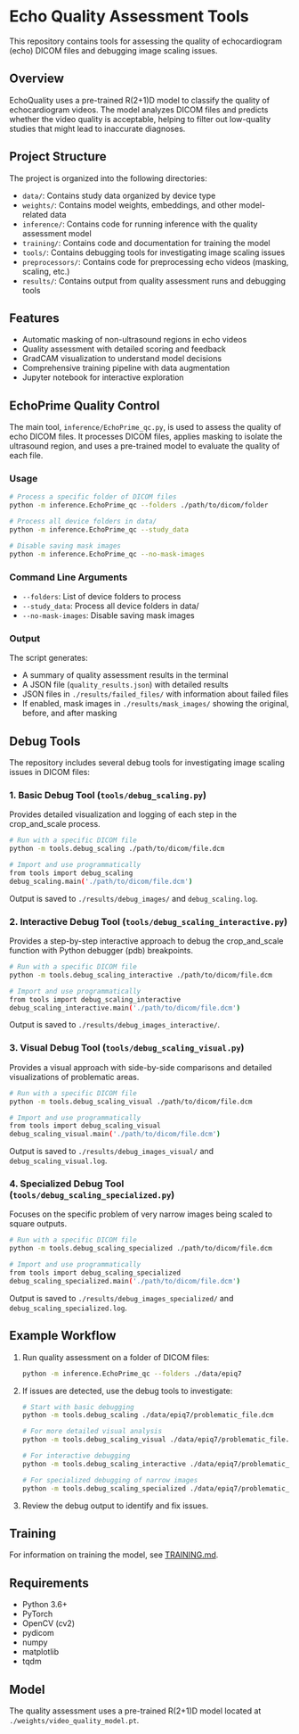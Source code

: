# Echo Quality Assessment Tools

This repository contains tools for assessing the quality of echocardiogram (echo) DICOM files and debugging image scaling issues.

## Overview

EchoQuality uses a pre-trained R(2+1)D model to classify the quality of echocardiogram videos. The model analyzes DICOM files and predicts whether the video quality is acceptable, helping to filter out low-quality studies that might lead to inaccurate diagnoses.

## Project Structure

The project is organized into the following directories:

- `data/`: Contains study data organized by device type
- `weights/`: Contains model weights, embeddings, and other model-related data
- `inference/`: Contains code for running inference with the quality assessment model
- `training/`: Contains code and documentation for training the model
- `tools/`: Contains debugging tools for investigating image scaling issues
- `preprocessors/`: Contains code for preprocessing echo videos (masking, scaling, etc.)
- `results/`: Contains output from quality assessment runs and debugging tools

## Features

- Automatic masking of non-ultrasound regions in echo videos
- Quality assessment with detailed scoring and feedback
- GradCAM visualization to understand model decisions
- Comprehensive training pipeline with data augmentation
- Jupyter notebook for interactive exploration

## EchoPrime Quality Control

The main tool, `inference/EchoPrime_qc.py`, is used to assess the quality of echo DICOM files. It processes DICOM files, applies masking to isolate the ultrasound region, and uses a pre-trained model to evaluate the quality of each file.

### Usage

```bash
# Process a specific folder of DICOM files
python -m inference.EchoPrime_qc --folders ./path/to/dicom/folder

# Process all device folders in data/
python -m inference.EchoPrime_qc --study_data

# Disable saving mask images
python -m inference.EchoPrime_qc --no-mask-images
```

### Command Line Arguments

- `--folders`: List of device folders to process
- `--study_data`: Process all device folders in data/
- `--no-mask-images`: Disable saving mask images

### Output

The script generates:
- A summary of quality assessment results in the terminal
- A JSON file (`quality_results.json`) with detailed results
- JSON files in `./results/failed_files/` with information about failed files
- If enabled, mask images in `./results/mask_images/` showing the original, before, and after masking

## Debug Tools

The repository includes several debug tools for investigating image scaling issues in DICOM files:

### 1. Basic Debug Tool (`tools/debug_scaling.py`)

Provides detailed visualization and logging of each step in the crop_and_scale process.

```bash
# Run with a specific DICOM file
python -m tools.debug_scaling ./path/to/dicom/file.dcm

# Import and use programmatically
from tools import debug_scaling
debug_scaling.main('./path/to/dicom/file.dcm')
```

Output is saved to `./results/debug_images/` and `debug_scaling.log`.

### 2. Interactive Debug Tool (`tools/debug_scaling_interactive.py`)

Provides a step-by-step interactive approach to debug the crop_and_scale function with Python debugger (pdb) breakpoints.

```bash
# Run with a specific DICOM file
python -m tools.debug_scaling_interactive ./path/to/dicom/file.dcm

# Import and use programmatically
from tools import debug_scaling_interactive
debug_scaling_interactive.main('./path/to/dicom/file.dcm')
```

Output is saved to `./results/debug_images_interactive/`.

### 3. Visual Debug Tool (`tools/debug_scaling_visual.py`)

Provides a visual approach with side-by-side comparisons and detailed visualizations of problematic areas.

```bash
# Run with a specific DICOM file
python -m tools.debug_scaling_visual ./path/to/dicom/file.dcm

# Import and use programmatically
from tools import debug_scaling_visual
debug_scaling_visual.main('./path/to/dicom/file.dcm')
```

Output is saved to `./results/debug_images_visual/` and `debug_scaling_visual.log`.

### 4. Specialized Debug Tool (`tools/debug_scaling_specialized.py`)

Focuses on the specific problem of very narrow images being scaled to square outputs.

```bash
# Run with a specific DICOM file
python -m tools.debug_scaling_specialized ./path/to/dicom/file.dcm

# Import and use programmatically
from tools import debug_scaling_specialized
debug_scaling_specialized.main('./path/to/dicom/file.dcm')
```

Output is saved to `./results/debug_images_specialized/` and `debug_scaling_specialized.log`.

## Example Workflow

1. Run quality assessment on a folder of DICOM files:
   ```bash
   python -m inference.EchoPrime_qc --folders ./data/epiq7
   ```

2. If issues are detected, use the debug tools to investigate:
   ```bash
   # Start with basic debugging
   python -m tools.debug_scaling ./data/epiq7/problematic_file.dcm
   
   # For more detailed visual analysis
   python -m tools.debug_scaling_visual ./data/epiq7/problematic_file.dcm
   
   # For interactive debugging
   python -m tools.debug_scaling_interactive ./data/epiq7/problematic_file.dcm
   
   # For specialized debugging of narrow images
   python -m tools.debug_scaling_specialized ./data/epiq7/problematic_file.dcm
   ```

3. Review the debug output to identify and fix issues.

## Training

For information on training the model, see [TRAINING.md](training/TRAINING.md).

## Requirements

- Python 3.6+
- PyTorch
- OpenCV (cv2)
- pydicom
- numpy
- matplotlib
- tqdm

## Model

The quality assessment uses a pre-trained R(2+1)D model located at `./weights/video_quality_model.pt`.
